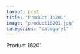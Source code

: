 ```yaml
---
layout: post
title: "Product 16201"
image: "product16201.jpg"
categories: "category1"
---
```

Product 16201
